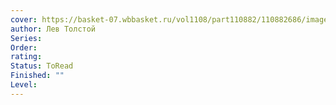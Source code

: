 ```yaml
---
cover: https://basket-07.wbbasket.ru/vol1108/part110882/110882686/images/big/1.webp
author: Лев Толстой
Series: 
Order: 
rating: 
Status: ToRead
Finished: ""
Level:
---
```








